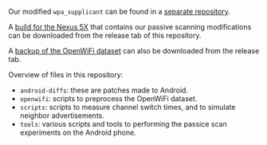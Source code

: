 Our modified `wpa_supplicant` can be found in a [separate repository](https://github.com/vanhoefm/wpa_supplicant-passive).

A [build for the Nexus 5X]() that contains our passive scanning modifications can be downloaded from the release tab of this repository.

A [backup of the OpenWiFi dataset]() can also be downloaded from the release tab.

Overview of files in this repository:
- `android-diffs`: these are patches made to Android.
- `openwifi`: scripts to preprocess the OpenWiFi dataset.
- `scripts`: scripts to measure channel switch times, and to simulate neighbor advertisements.
- `tools`: various scripts and tools to performing the passice scan experiments on the Android phone.
